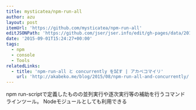 ```yaml
---
title: mysticatea/npm-run-all
author: azu
layout: post
itemUrl: 'https://github.com/mysticatea/npm-run-all'
editJSONPath: 'https://github.com/jser/jser.info/edit/gh-pages/data/2015/09/index.json'
date: '2015-09-01T15:24:27+00:00'
tags:
  - npm
  - console
  - Tools
relatedLinks:
  - title: 'npm-run-all と concurrently を試す | アカベコマイリ'
    url: 'http://akabeko.me/blog/2015/08/npm-run-all-and-concurrently/'
---
```

npm run-scriptで定義したものの並列実行や逐次実行等の補助を行うコマンドラインツール。
Nodeモジュールとしても利用できる
